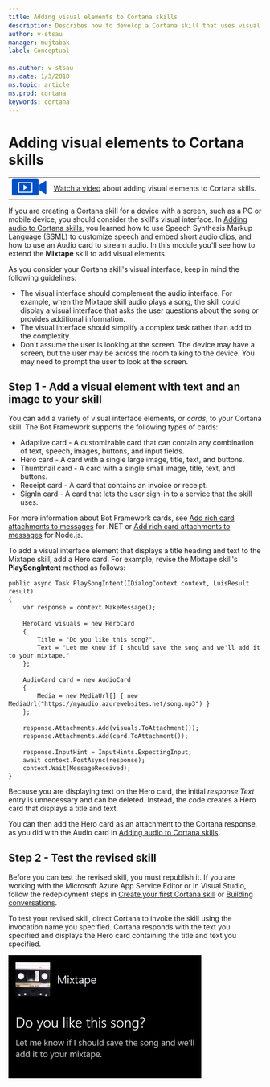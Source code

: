 ```yaml
---
title: Adding visual elements to Cortana skills
description: Describes how to develop a Cortana skill that uses visual elements.
author: v-stsau
manager: mujtabak
label: Conceptual

ms.author: v-stsau
ms.date: 1/3/2018
ms.topic: article
ms.prod: cortana
keywords: cortana
---
```


# Adding visual elements to Cortana skills

|   |   |
| - | - |
| ![](../images/video-icon.png) | [Watch a video](https://mva.microsoft.com/en-US/training-courses/getting-started-with-cortana-skills-18241?l=HE02aQfnE_6911787171) about adding visual elements to Cortana skills. |


If you are creating a Cortana skill for a device with a screen, such as a PC or mobile device, you should consider the skill's visual  interface. In [Adding audio to Cortana skills](https://docs.microsoft.com/en-us/cortana/skills/mva41-streaming-audio), you learned how to use Speech Synthesis Markup Language (SSML) to customize speech and embed short audio clips, and how to use an Audio card to stream audio. In this module you'll see how to extend the **Mixtape** skill to add visual elements.

As you consider your Cortana skill's visual interface, keep in mind the following guidelines:

* The visual interface should complement the audio interface. For example, when the Mixtape skill audio plays a song, the skill could display a visual interface that asks the user questions about the song or provides additional information.
* The visual interface should simplify a complex task rather than add to the complexity. 
* Don't assume the user is looking at the screen. The device may have a screen, but the user may be across the room talking to the device. You may need to prompt the user to look at the screen.

## Step 1 - Add a visual element with text and an image to your skill

You can add a variety of visual interface elements, or *cards*, to your Cortana skill. The Bot Framework supports the following types of cards:

* Adaptive card - A customizable card that can contain any combination of text, speech, images, buttons, and input fields.
* Hero card - A card with a single large image, title, text, and buttons.
* Thumbnail card - A card with a single small image, title, text, and buttons.
* Receipt card - A card that contains an invoice or receipt.
* SignIn card - A card that lets the user sign-in to a service that the skill uses.

For more information about Bot Framework cards, see [Add rich card attachments to messages](https://docs.microsoft.com/en-us/bot-framework/dotnet/bot-builder-dotnet-add-rich-card-attachments) for .NET or [Add rich card attachments to messages](https://docs.microsoft.com/en-us/bot-framework/nodejs/bot-builder-nodejs-send-rich-cards) for Node.js. 

To add a visual interface element that displays a title heading and text to the Mixtape skill, add a Hero card. For example, revise the Mixtape skill's **PlaySongIntent** method as follows:

    public async Task PlaySongIntent(IDialogContext context, LuisResult result)
    {
        var response = context.MakeMessage();

        HeroCard visuals = new HeroCard
        {
            Title = "Do you like this song?",
            Text = "Let me know if I should save the song and we'll add it to your mixtape."
        };

        AudioCard card = new AudioCard
        { 
            Media = new MediaUrl[] { new MediaUrl("https://myaudio.azurewebsites.net/song.mp3") }
        };

        response.Attachments.Add(visuals.ToAttachment());
        response.Attachments.Add(card.ToAttachment());

        response.InputHint = InputHints.ExpectingInput;
        await context.PostAsync(response);
        context.Wait(MessageReceived);
    }

Because you are displaying text on the Hero card, the initial *response.Text* entry is unnecessary and can be deleted. Instead, the code creates a Hero card that displays a title and text. 

You can then add the Hero card as an attachment to the Cortana response, as you did with the Audio card in [Adding audio to Cortana skills](https://docs.microsoft.com/en-us/cortana/skills/mva41-streaming-audio).

## Step 2 - Test the revised skill

Before you can test the revised skill, you must republish it. If you are working with the Microsoft Azure App Service Editor or in Visual Studio, follow the redeployment steps in [Create your first Cortana skill](https://docs.microsoft.com/en-us/cortana/skills/mva22-hello-world) or [Building conversations](https://docs.microsoft.com/en-us/cortana/skills/mva32-building-conversations).

To test your revised skill, direct Cortana to invoke the skill using the invocation name you specified. Cortana responds with the text you specified and displays the Hero card containing the title and text you specified.

![Hero Card](../images/mva42-hero-card.png)
 